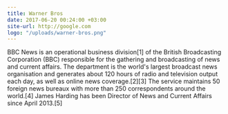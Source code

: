 ```yaml
---
title: Warner Bros
date: 2017-06-20 00:24:00 +03:00
site-url: http://google.com
logo: "/uploads/warner-bros.png"
---
```


BBC News is an operational business division[1] of the British Broadcasting Corporation (BBC) responsible for the gathering and broadcasting of news and current affairs. The department is the world's largest broadcast news organisation and generates about 120 hours of radio and television output each day, as well as online news coverage.[2][3] The service maintains 50 foreign news bureaux with more than 250 correspondents around the world.[4] James Harding has been Director of News and Current Affairs since April 2013.[5]

